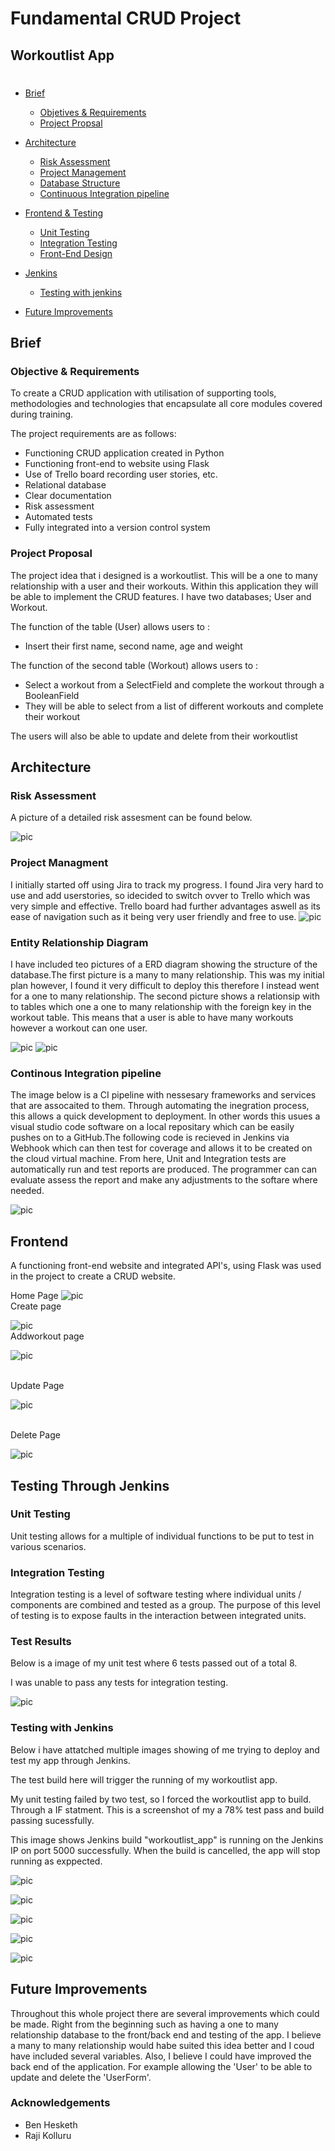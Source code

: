 # Fundamental CRUD Project
## Workoutlist App
# 


* [Brief](#Brief) 
  * [Objetives & Requirements](#)
  * [Project Propsal](#)
* [Architecture](#architecture)
  * [Risk Assessment](#risk-assessment)
  * [Project Management](#trello-board)
  * [Database Structure](#entity-relationship-diagram)
  * [Continuous Integration pipeline](#continuous-integration)
* [Frontend & Testing](#developmentandtesting)
  * [Unit Testing](#unit-testing)
  * [Integration Testing](#unit-testing)
  * [Front-End Design](#front-end)


* [Jenkins](#Jeknins)
  * [Testing with jenkins](#Testing)
* [Future Improvements](#FutureImprovements)

## Brief

### Objective & Requirements
To create a CRUD application with utilisation of supporting tools,
methodologies and technologies that encapsulate all core modules
covered during training.

The project requirements are as follows:

* Functioning CRUD application created in Python
* Functioning front-end to website using Flask
* Use of Trello board recording user stories, etc.
* Relational database
* Clear documentation 
* Risk assessment
* Automated tests 
* Fully integrated into a version control system

### Project Proposal
The project idea that i designed is a workoutlist. This will be a one to many relationship with a user and their workouts. Within this application they will be able to implement the CRUD features. I have two databases; User and Workout.

The function of the table (User) allows users to :
* Insert their first name, second name, age and weight


The function of the second table (Workout) allows users to :

* Select a workout from a SelectField and complete the workout through a BooleanField
* They will be able to select from a list of different workouts and complete their workout

The users will also be able to update and delete from their workoutlist


## Architecture

### Risk Assessment
A picture of a detailed risk assesment can be found below. 

![pic](https://github.com/armankhanx14/QAPROJECT/blob/master/images/RiskAssessmentPic.png)




### Project Managment
I initially started off using Jira to track my progress. I found Jira very hard to use and add userstories, so idecided to switch ovver to Trello which was very simple and effective. Trello board had further advantages aswell as its ease of navigation such as it being very user friendly and free to use.
![pic](https://github.com/armankhanx14/QAPROJECT/blob/master/images/trelloscreenshot.png)

### Entity Relationship Diagram
I have included teo pictures of a ERD diagram showing the structure of the database.The first picture is a many to many relationship. This was my initial plan however, I found it very difficult to deploy this therefore I instead went for a one to many relationship. The second  picture shows a relationsip with to tables which one a one to many relationship with the foreign key in the workout table. This means that a user is able to have many workouts however a workout can one user.

![pic](https://github.com/armankhanx14/QAPROJECT/blob/master/images/erd.png)
![pic](https://github.com/armankhanx14/QAPROJECT/blob/master/images/manytomany.png)


### Continous Integration pipeline

The image below is a CI pipeline with nessesary frameworks and services that are assocaited to them. Through automating the inegration process, this allows a quick development to deployment. In other words this usues a visual studio code software on a local repositary which can be easily pushes on to a GitHub.The following code is recieved in Jenkins via  Webhook which can then test for coverage and allows it to be created on the cloud virtual machine. From here, Unit and Integration tests are automatically run and test reports are produced. The programmer can can evaluate assess the report and make any adjustments to the softare where needed.

![pic](https://github.com/armankhanx14/QAPROJECT/blob/master/images/CIPIPELINE.png)

## Frontend 

A functioning front-end website and integrated API's, using Flask was used in the project to create a CRUD website.

Home Page
![pic](https://github.com/armankhanx14/QAPROJECT/blob/master/images/HOME.png)
</br>
Create page

![pic](https://github.com/armankhanx14/QAPROJECT/blob/master/images/CREATE.png)
</br>
Addworkout page

![pic](https://github.com/armankhanx14/QAPROJECT/blob/master/images/WORKOUTLIST.png)

</br>
Update Page

![pic](https://github.com/armankhanx14/QAPROJECT/blob/master/images/WORKOUTLIST.png)

</br>
Delete Page

![pic]()


## Testing Through Jenkins

### Unit Testing
Unit testing allows for a multiple of individual functions to be put to test in various scenarios.




### Integration Testing
Integration testing  is a level of software testing where individual units / components are combined and tested as a group. The purpose of this level of testing is to expose faults in the interaction between integrated units.


###  Test Results
Below is a image of my unit test where 6 tests passed out of a total 8.

I was unable to pass any tests for integration testing.

![pic](https://github.com/armankhanx14/QAPROJECT/blob/master/images/83%25%20unit%20test%20pass.png)



### Testing with Jenkins
Below i have attatched multiple images showing of me trying to deploy and test my app through Jenkins.

The test build here will trigger the running of my workoutlist app.

My unit testing failed by two test, so I forced the workoutlist app to build. Through a IF statment. This is a screenshot of my a 78% test pass and build passing sucessfully.

This image shows Jenkins build "workoutlist_app" is running on the Jenkins IP on port 5000 successfully. When the build is cancelled, the app will stop running as exppected.

![pic](https://github.com/armankhanx14/QAPROJECT/blob/master/images/jenkins1.png)

![pic](https://github.com/armankhanx14/QAPROJECT/blob/master/images/JENKINS2.png)

![pic](https://github.com/armankhanx14/QAPROJECT/blob/master/images/JENKINS3TESTREPORT.png)

![pic](https://github.com/armankhanx14/QAPROJECT/blob/master/images/JENKINSIP5.png)

![pic](https://github.com/armankhanx14/QAPROJECT/blob/master/images/JENKINSTESTREPORT6.png)

## Future Improvements

Throughout this whole project there are several improvements which could be made. Right from the beginning such as having a one to many relationship database to the front/back end and testing of the app. I believe a many to many relationship would habe suited this idea better and I coud have included several variables. Also, I believe I could have improved the back end of the application. For example allowing the 'User' to be able to update and delete the 'UserForm'.

### Acknowledgements
* Ben Hesketh
* Raji Kolluru
